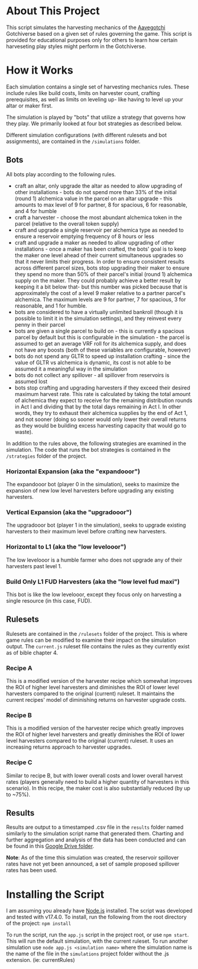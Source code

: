 # About This Project
This script simulates the harvesting mechanics of the [Aavegotchi](https://aavegotchi.com) Gotchiverse based on a given set of rules governing the game. This script is provided for educational purposes only for others to learn how certain harveseting play styles might perform in the Gotchiverse.

# How it Works

Each simulation contains a single set of harvesting mechanics rules. These include rules like build costs, limits on harvester count, crafting prerequisites, as well as limits on leveling up- like having to level up your altar or maker first.

The simulation is played by "bots" that utilize a strategy that governs how they play. We primarily looked at four bot strategies as described below.

Different simulation configurations (with different rulesets and bot assignments), are contained in the `/simulations` folder.

## Bots

All bots play according to the following rules.
- craft an altar, only upgrade the altar as needed to allow upgrading of other installations - bots do not spend more than 33% of the initial (round 1) alchemica value in the parcel on an altar upgrade - this amounts to max level of 9 for partner, 8 for spacious, 6 for reasonable, and 4 for humble 
- craft a harvester - choose the most abundant alchemica token in the parcel (relative to the overall token supply)
- craft and upgrade a single reservoir per alchemica type as needed to ensure a reservoir emptying frequency of 8 hours or less
- craft and upgrade a maker as needed to allow upgrading of other installations - once a maker has been crafted, the bots' goal is to keep the maker one level ahead of their current simultaneous upgrades so that it never limits their progress. In order to ensure consistent results across different parcel sizes, bots stop upgrading their maker to ensure they spend no more than 50% of their parcel's initial (round 1) alchemica supply on the maker. They could probably achieve a better result by keeping it a bit below that- but this number was picked because that is approximately the cost of a level 9 maker relative to a partner parcel's alchemica. The maximum levels are 9 for partner, 7 for spacious, 3 for reasonable, and 1 for humble.
- bots are considered to have a virtually unlimited bankroll (though it is possible to limit it in the simulation settings), and they reinvest every penny in their parcel
- bots are given a single parcel to build on - this is currently a spacious parcel by default but this is configurable in the simulation - the parcel is assumed to get an average VRF roll for its alchemica supply, and does not have any boosts (both of these variables are configurable, however)
- bots do not spend any GLTR to speed up installation crafting - since the value of GLTR vs alchemica is dynamic, its cost is not able to be assumed it a meaningful way in the simulation
- bots do not collect any spillover - all spillover from reservoirs is assumed lost
- bots stop crafting and upgrading harvesters if they exceed their desired maximum harvest rate. This rate is calculated by taking the total amount of alchemica they expect to receive for the remaining distribution rounds in Act I and dividing that by the total days remaining in Act I. In other words, they try to exhaust their alchemica supplies by the end of Act 1, and not sooner (doing so sooner would only lower their overall returns as they would be building excess harvesting capacity that would go to waste).

In addition to the rules above, the following strategies are examined in the simulation. The code that runs the bot strategies is contained in the `/strategies` folder of the project.

### Horizontal Expansion (aka the "expandooor")
The expandooor bot (player 0 in the simulation), seeks to maximize the expansion of new low level harvesters before upgrading any existing harvesters.

### Vertical Expansion (aka the "upgradooor")
The upgradooor bot (player 1 in the simulation), seeks to upgrade existing harvesters to their maximum level before crafting new harvesters.

### Horizontal to L1 (aka the "low levelooor")
The low levelooor is a humble farmer who does not upgrade any of their harvesters past level 1.

### Build Only L1 FUD Harvesters (aka the "low level fud maxi")
This bot is like the low levelooor, except they focus only on harvesting a single resource (in this case, FUD).

## Rulesets
Rulesets are contained in the `/rulesets` folder of the project. This is where game rules can be modified to examine their impact on the simulation output. The `current.js` ruleset file contains the rules as they currently exist as of bible chapter 4.

### Recipe A
This is a modified version of the harvester recipe which somewhat improves the ROI of higher level harvesters and diminishes the ROI of lower level harvesters compared to the original (current) ruleset. It maintains the current recipes' model of diminishing returns on harvester upgrade costs.

### Recipe B
This is a modified version of the harvester recipe which greatly improves the ROI of higher level harvesters and greatly diminishes the ROI of lower level harvesters compared to the original (current) ruleset. It uses an increasing returns approach to harvester upgrades.

### Recipe C
Similar to recipe B, but with lower overall costs and lower overall harvest rates (players generally need to build a higher quantity of harvesters in this scenario). In this recipe, the maker cost is also substantially reduced (by up to ~75%).

## Results
Results are output to a timestamped .csv file in the `results` folder named similarly to the simulation script name that generated them. Charting and further aggregation and analysis of the data has been conducted and can be found in this [Google Drive folder](https://drive.google.com/drive/folders/1WB8L6aEPEdGnEgxcRUD3ysRwko2fjzMU).

**Note**: As of the time this simulation was created, the reservoir spillover rates have not yet been announced, a set of sample proposed spillover rates has been used.

# Installing the Script
I am assuming you already have [Node.js](https://nodejs.org/en/) installed. The script was developed and tested with v17.4.0. To install, run the following from the root directory of the project: `npm install`

To run the script, run the `app.js` script in the project root, or use `npm start`. This will run the default simulation, with the current ruleset. To run another simulation use `node app.js <simulation name>` where the simulation name is the name of the file in the `simulations` project folder without the .js extension. (ie: currentRules)